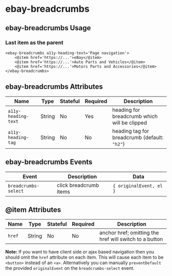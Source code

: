 # ebay-breadcrumbs

## ebay-breadcrumbs Usage

### Last item as the parent

```marko
<ebay-breadcrumbs a11y-heading-text='Page navigation'>
    <@item href='https://...'>eBay</@item>
    <@item href='https://...'>Auto Parts and Vehicles</@item>
    <@item href='https://...'>Motors Parts and Accessories</@item>
</ebay-breadcrumbs>
```

## ebay-breadcrumbs Attributes

Name | Type | Stateful | Required | Description
--- | --- | --- | --- | ---
`a11y-heading-text` | String | No | Yes | heading for breadcrumb which will be clipped
`a11y-heading-tag` | String | No | No | heading tag for breadcrumb (default: `"h2"`)

## ebay-breadcrumbs Events

Event | Description | Data
--- | --- | ---
`breadcrumbs-select` | click breadcrumb items | `{ originalEvent, el }`

## @item Attributes

Name | Type | Stateful | Required | Description
--- | --- | --- | --- | ---
`href` | String | No | No | anchor href; omitting the href will switch to a button

**Note:** If you want to have client side or ajax based navigation then you should omit the `href` attribute on each item. This will cause each item to be `<button>` instead of an `<a>`. Alternatively you can manually `preventDefault` the provided `originalEvent` on the `breadcrumbs-select` event.
